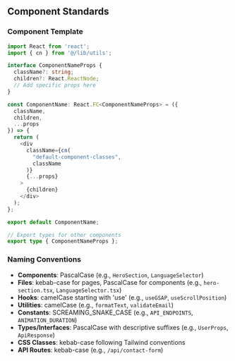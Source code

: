 ## Component Standards

### Component Template

```typescript
import React from 'react';
import { cn } from '@/lib/utils';

interface ComponentNameProps {
  className?: string;
  children?: React.ReactNode;
  // Add specific props here
}

const ComponentName: React.FC<ComponentNameProps> = ({
  className,
  children,
  ...props
}) => {
  return (
    <div 
      className={cn(
        "default-component-classes",
        className
      )}
      {...props}
    >
      {children}
    </div>
  );
};

export default ComponentName;

// Export types for other components
export type { ComponentNameProps };
```

### Naming Conventions

- **Components**: PascalCase (e.g., `HeroSection`, `LanguageSelector`)
- **Files**: kebab-case for pages, PascalCase for components (e.g., `hero-section.tsx`, `LanguageSelector.tsx`)
- **Hooks**: camelCase starting with 'use' (e.g., `useGSAP`, `useScrollPosition`)
- **Utilities**: camelCase (e.g., `formatText`, `validateEmail`)
- **Constants**: SCREAMING_SNAKE_CASE (e.g., `API_ENDPOINTS`, `ANIMATION_DURATION`)
- **Types/Interfaces**: PascalCase with descriptive suffixes (e.g., `UserProps`, `ApiResponse`)
- **CSS Classes**: kebab-case following Tailwind conventions
- **API Routes**: kebab-case (e.g., `/api/contact-form`)